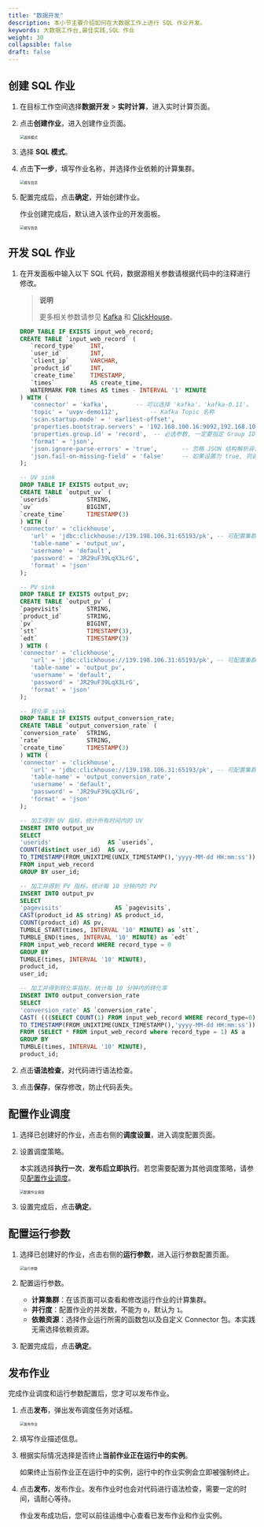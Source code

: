 ```yaml
---
title: "数据开发"
description: 本小节主要介绍如何在大数据工作上进行 SQL 作业开发。 
keywords: 大数据工作台,最佳实践,SQL 作业
weight: 30
collapsible: false
draft: false
---
```


## 创建 SQL 作业

1. 在目标工作空间选择**数据开发** > **实时计算**，进入实时计算页面。
2. 点击**创建作业**，进入创建作业页面。
   
   <img src="/bigdata/dataomnis/_images/choose_model_sql.png" alt="选择模式" style="zoom:50%;" />

3. 选择 **SQL 模式**。
4. 点击**下一步**，填写作业名称，并选择作业依赖的计算集群。
   
   <img src="/bigdata/dataomnis/_images/bp_job_basic_sql.png" alt="填写信息" style="zoom:50%;" />

5. 配置完成后，点击**确定**，开始创建作业。
   
   作业创建完成后，默认进入该作业的开发面板。

   <img src="/bigdata/dataomnis/_images/bp_complete_job_sql.png" alt="填写信息" style="zoom:50%;" />

## 开发 SQL 作业

1. 在开发面板中输入以下 SQL 代码，数据源相关参数请根据代码中的注释进行修改。

   > **说明**
   > 
   > 更多相关参数请参见 [Kafka](/bigdata/dataomnis/developer_sql/connector/kafka) 和 [ClickHouse](/bigdata/dataomnis/developer_sql/connector/clickhouse)。

   ```sql
   DROP TABLE IF EXISTS input_web_record;
   CREATE TABLE `input_web_record` (
      `record_type`    INT,
      `user_id`        INT,
      `client_ip`      VARCHAR,
      `product_id`     INT,
      `create_time`    TIMESTAMP,
      `times`          AS create_time,
      WATERMARK FOR times AS times - INTERVAL '1' MINUTE
   ) WITH (
      'connector' = 'kafka',        -- 可以选择 'kafka'、'kafka-0.11'。 注意选择对应的内置 Connector
      'topic' = 'uvpv-demo112',         -- Kafka Topic 名称
      'scan.startup.mode' = ' earliest-offset',
      'properties.bootstrap.servers' = '192.168.100.16:9092,192.168.100.17:9092,192.168.100.18:9092',   -- Kafka broker 地址
      'properties.group.id' = 'record',  -- 必选参数, 一定要指定 Group ID；无需提前创建，您可以在此处自定义
      'format' = 'json',
      'json.ignore-parse-errors' = 'true',       -- 忽略 JSON 结构解析异常
      'json.fail-on-missing-field' = 'false'     -- 如果设置为 true, 则遇到缺失字段会报错 设置为 false 则缺失字段设置为 null
   );

   -- UV sink
   DROP TABLE IF EXISTS output_uv;
   CREATE TABLE `output_uv` (
   `userids`          STRING,
   `uv`               BIGINT,
   `create_time`      TIMESTAMP(3)
   ) WITH (
   'connector' = 'clickhouse',
      'url' = 'jdbc:clickhouse://139.198.106.31:65193/pk', -- 可配置集群地址，写入时随机选择连接写入，不会一直使用一个连接写入
      'table-name' = 'output_uv',
      'username' = 'default',
      'password' = 'JR29uF39LqX3LrG',
      'format' = 'json'
   );

   -- PV sink
   DROP TABLE IF EXISTS output_pv;
   CREATE TABLE `output_pv` (
   `pagevisits`       STRING,
   `product_id`       STRING,
   `pv`               BIGINT,
   `stt`              TIMESTAMP(3),
   `edt`              TIMESTAMP(3)
   ) WITH (
   'connector' = 'clickhouse',
      'url' = 'jdbc:clickhouse://139.198.106.31:65193/pk', -- 可配置集群地址，写入时随机选择连接写入，不会一直使用一个连接写入
      'table-name' = 'output_pv',
      'username' = 'default',
      'password' = 'JR29uF39LqX3LrG',
      'format' = 'json'
   );

   -- 转化率 sink
   DROP TABLE IF EXISTS output_conversion_rate;
   CREATE TABLE `output_conversion_rate` (
   `conversion_rate`  STRING,
   `rate`             STRING,
   `create_time`      TIMESTAMP(3)
   ) WITH (
   'connector' = 'clickhouse',
      'url' = 'jdbc:clickhouse://139.198.106.31:65193/pk', -- 可配置集群地址，写入时随机选择连接写入，不会一直使用一个连接写入
      'table-name' = 'output_conversion_rate',
      'username' = 'default',
      'password' = 'JR29uF39LqX3LrG',
      'format' = 'json'
   );

   -- 加工得到 UV 指标，统计所有时间内的 UV
   INSERT INTO output_uv
   SELECT
   'userids'                AS `userids`,
   COUNT(distinct user_id)  AS uv,
   TO_TIMESTAMP(FROM_UNIXTIME(UNIX_TIMESTAMP(),'yyyy-MM-dd HH:mm:ss')) AS create_time
   FROM input_web_record
   GROUP BY user_id;

   -- 加工并得到 PV 指标，统计每 10 分钟内的 PV
   INSERT INTO output_pv
   SELECT
   'pagevisits'               AS `pagevisits`,
   CAST(product_id AS string) AS product_id,
   COUNT(product_id) AS pv,
   TUMBLE_START(times, INTERVAL '10' MINUTE) as `stt`,
   TUMBLE_END(times, INTERVAL '10' MINUTE) as `edt`
   FROM input_web_record WHERE record_type = 0
   GROUP BY
   TUMBLE(times, INTERVAL '10' MINUTE),
   product_id,
   user_id;

   -- 加工并得到转化率指标，统计每 10 分钟内的转化率
   INSERT INTO output_conversion_rate
   SELECT
   'conversion_rate' AS `conversion_rate`,
   CAST( (((SELECT COUNT(1) FROM input_web_record WHERE record_type=0)*1.0)/SUM(a.product_id)) as string),
   TO_TIMESTAMP(FROM_UNIXTIME(UNIX_TIMESTAMP(),'yyyy-MM-dd HH:mm:ss')) AS create_time
   FROM (SELECT * FROM input_web_record where record_type = 1) AS a
   GROUP BY
   TUMBLE(times, INTERVAL '10' MINUTE),
   product_id;
   ```

1. 点击**语法检查**，对代码进行语法检查。
2. 点击**保存**，保存修改，防止代码丢失。

## 配置作业调度

1. 选择已创建好的作业，点击右侧的**调度设置**，进入调度配置页面。    
2. 设置调度策略。   
   
   本实践选择**执行一次**，**发布后立即执行**。若您需要配置为其他调度策略，请参见[配置作业调度](/bigdata/dataomnis/manual/schedule/time/)。

   <img src="/bigdata/dataomnis/_images/bp_schedule_sql.png" alt="配置作业调度" style="zoom:50%;" />

3. 设置完成后，点击**确定**。

## 配置运行参数

1. 选择已创建好的作业，点击右侧的**运行参数**，进入运行参数配置页面。 

   <img src="/bigdata/dataomnis/_images/bp_job_enviroment_sql.png" alt="运行参数" style="zoom:50%;" />

2. 配置运行参数。
   
   - **计算集群**：在该页面可以查看和修改运行作业的计算集群。
   - **并行度**：配置作业的并发数，不能为 `0`，默认为 `1`。
   - **依赖资源**：选择作业运行所需的函数包以及自定义 Connector 包。本实践无需选择依赖资源。

3. 配置完成后，点击**确定**。

## 发布作业

完成作业调度和运行参数配置后，您才可以发布作业。

1. 点击**发布**，弹出发布调度任务对话框。

   <img src="/bigdata/dataomnis/_images/publish_job.png" alt="发布作业" style="zoom:50%;" />

2. 填写作业描述信息。
3. 根据实际情况选择是否终止**当前作业正在运行中的实例**。
   
   如果终止当前作业正在运行中的实例，运行中的作业实例会立即被强制终止。

4. 点击**发布**，发布作业。发布作业时也会对代码进行语法检查，需要一定的时间，请耐心等待。

   作业发布成功后，您可以前往运维中心查看已发布作业和作业实例。


